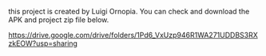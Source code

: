 this project is created by Luigi Ornopia. You can check and download the APK and project zip file below.

https://drive.google.com/drive/folders/1Pd6_VxUzp946R1WA271UDDBS3RXzkEOW?usp=sharing
